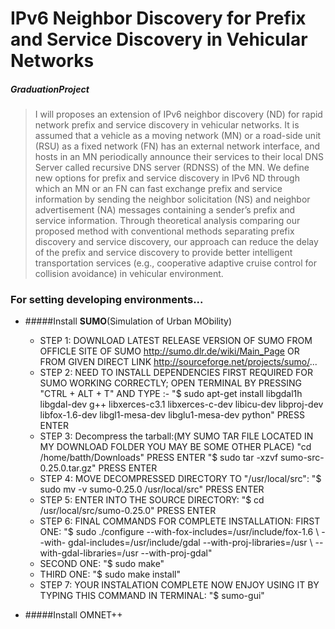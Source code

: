 # IPv6 Neighbor Discovery for Prefix and Service Discovery in Vehicular Networks
##### GraduationProject

>I will proposes an extension of IPv6 neighbor discovery (ND) for rapid network prefix and service discovery in
vehicular networks. It is assumed that a vehicle as a moving network (MN) or a road-side unit (RSU) as a fixed network (FN) has
an external network interface, and hosts in an MN periodically announce their services to their local DNS Server called recursive
DNS server (RDNSS) of the MN. We define new options for prefix and service discovery in IPv6 ND through which an MN or an
FN can fast exchange prefix and service information by sending the neighbor solicitation (NS) and neighbor advertisement (NA)
messages containing a sender’s prefix and service information. 
Through theoretical analysis comparing our proposed method with conventional methods separating prefix discovery and service
discovery, our approach can reduce the delay of the prefix and service discovery to provide better intelligent transportation
services (e.g., cooperative adaptive cruise control for collision avoidance) in vehicular environment.

### For setting developing environments...
* #####Install **SUMO**(Simulation of Urban MObility)
  * STEP 1: DOWNLOAD LATEST RELEASE VERSION OF SUMO FROM OFFICLE SITE OF SUMO http://sumo.dlr.de/wiki/Main_Page OR FROM GIVEN DIRECT LINK  http://sourceforge.net/projects/sumo/...
  * STEP 2: NEED TO INSTALL DEPENDENCIES FIRST REQUIRED FOR SUMO WORKING CORRECTLY; OPEN TERMINAL BY PRESSING "CTRL + ALT + T" AND TYPE :-   "$ sudo apt-get install libgdal1h libgdal-dev g++ libxerces-c3.1 libxerces-c-dev libicu-dev libproj-dev libfox-1.6-dev libgl1-mesa-dev   libglu1-mesa-dev python" PRESS ENTER
  * STEP 3: Decompress the tarball:(MY SUMO TAR FILE LOCATED IN MY DOWNLOAD FOLDER YOU MAY BE SOME OTHER PLACE) "cd /home/batth/Downloads"   PRESS ENTER "$ sudo tar -xzvf sumo-src-0.25.0.tar.gz" PRESS ENTER
  * STEP 4: MOVE DECOMPRESSED DIRECTORY TO "/usr/local/src": "$ sudo mv -v sumo-0.25.0 /usr/local/src" PRESS ENTER
  * STEP 5: ENTER INTO THE SOURCE DIRECTORY: "$ cd /usr/local/src/sumo-0.25.0" PRESS ENTER
  * STEP 6: FINAL COMMANDS FOR COMPLETE INSTALLATION: FIRST ONE: "$ sudo ./configure --with-fox-includes=/usr/include/fox-1.6 \ --with-   gdal-includes=/usr/include/gdal --with-proj-libraries=/usr \ --with-gdal-libraries=/usr --with-proj-gdal"
  * SECOND ONE: "$ sudo make"
  * THIRD ONE: "$ sudo make install"
  * STEP 7: YOUR INSTALATION COMPLETE NOW ENJOY USING IT BY TYPING THIS COMMAND IN TERMINAL: "$ sumo-gui"

* #####Install OMNET++
